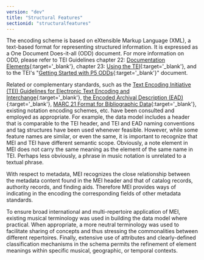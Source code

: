 ```yaml
---
version: "dev"
title: "Structural Features"
sectionid: "structuralfeatures"
---
```


The encoding scheme is based on eXtensible Markup Language (XML), a text-based format for representing structured information. It is expressed as a One Document Does-it-all (ODD) document. For more information on ODD, please refer to TEI Guidelines chapter 22: [Documentation Elements](http://www.tei-c.org/release/doc/tei-p5-doc/en/html/TD.html){:target='\_blank'}, chapter 23: [Using the TEI](http://www.tei-c.org/release/doc/tei-p5-doc/en/html/USE.html){:target='\_blank'}, and to the TEI's "[Getting Started with P5 ODDs](https://tei-c.org/guidelines/customization/getting-started-with-p5-odds/){:target='\_blank'}" document.

Related or complementary standards, such as the [Text Encoding Initiative (TEI) Guidelines for Electronic Text Encoding and Interchange](http://www.tei-c.org/Guidelines/P5/){:target='\_blank'}, [the Encoded Archival Description (EAD)](http://www.loc.gov/ead/){:target='\_blank'}, [MARC 21 Format for Bibliographic Data](http://www.loc.gov/marc/bibliographic/ecbdhome.html){:target='\_blank'}, existing notation encoding schemes, etc. have been consulted and employed as appropriate. For example, the data model includes a header that is comparable to the TEI header, and TEI and EAD naming conventions and tag structures have been used whenever feasible. However, while some feature names are similar, or even the same, it is important to recognize that MEI and TEI have different semantic scope. Obviously, a note element in MEI does not carry the same meaning as the element of the same name in TEI. Perhaps less obviously, a phrase in music notation is unrelated to a textual phrase.

With respect to metadata, MEI recognizes the close relationship between the metadata content found in the MEI header and that of catalog records, authority records, and finding aids. Therefore MEI provides ways of indicating in the encoding the corresponding fields of other metadata standards.

To ensure broad international and multi-repertoire application of MEI, existing musical terminology was used in building the data model where practical. When appropriate, a more neutral terminology was used to facilitate sharing of concepts and thus stressing the commonalities between different repertoires. Finally, extensive use of attributes and clearly-defined classification mechanisms in the schema permits the refinement of element meanings within specific musical, geographic, or temporal contexts.